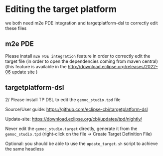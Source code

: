 
# Editing the target platform


we both need m2e PDE integration and targetplatform-dsl to correctly edit these files


## m2e PDE

Please install `m2e PDE integration` feature in order to correctly edit the target file (in order to open the dependencies coming from maven central)
(this feature is available in the http://download.eclipse.org/releases/2022-06 update site )


## targetplatform-dsl
2/ Please install TP DSL to edit the `gemoc_studio.tpd` file

Source/User guide:
https://github.com/eclipse-cbi/targetplatform-dsl

Update-site:
https://download.eclipse.org/cbi/updates/tpd/nightly/

Never edit the `gemoc_studio.target` directly, generate it from the `gemoc_studio.tpd` (right-click on the file -> Create Target Definition File)

Optional: you should be able to use the `update_target.sh` script to achieve the same headless 

 